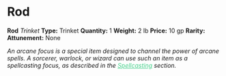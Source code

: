 # Rod

**Rod**
_Trinket_
**Type:** Trinket
**Quantity:** 1
**Weight:** 2 lb
**Price:** 10 gp
**Rarity:** 
**Attunement:** None

*An arcane focus is a special item designed to channel the power of arcane spells. A sorcerer, warlock, or wizard can use such an item as a spellcasting focus, as described in the <span style="color:#47d18c"><a style="color:#47d18c" title="Arcane Focus" href="https://www.dndbeyond.com/compendium/rules/basic-rules/spellcasting#MaterialM">Spellcasting</a></span> section.*
